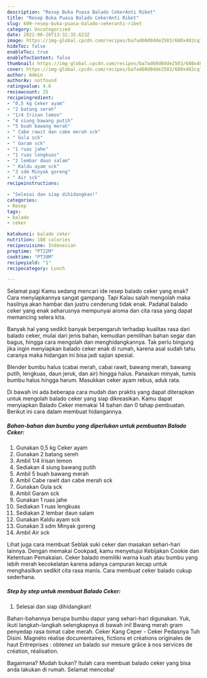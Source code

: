 ```yaml
---
description: "Resep Buka Puasa Balado CekerAnti Ribet"
title: "Resep Buka Puasa Balado CekerAnti Ribet"
slug: 609-resep-buka-puasa-balado-cekeranti-ribet
category: Uncategorized
date: 2022-06-26T13:32:35.623Z
image: https://img-global.cpcdn.com/recipes/ba7ad60d0dde2503/680x482cq70/balado-ceker-foto-resep-utama.jpg
hideToc: false
enableToc: true
enableTocContent: false
thumbnail: https://img-global.cpcdn.com/recipes/ba7ad60d0dde2503/680x482cq70/balado-ceker-foto-resep-utama.jpg
cover: https://img-global.cpcdn.com/recipes/ba7ad60d0dde2503/680x482cq70/balado-ceker-foto-resep-utama.jpg
author: Admin
authorAv: notfound
ratingvalue: 4.6
reviewcount: 25
recipeingredient:
- "0,5 kg Ceker ayam"
- "2 batang sereh"
- "1/4 Irisan lemon"
- "4 siung bawang putih"
- "5 buah bawang merah"
- " Cabe rawit dan cabe merah sck"
- " Gula sck"
- " Garam sck"
- "1 ruas jahe"
- "1 ruas lengkuas"
- "2 lembar daun salam"
- " Kaldu ayam sck"
- "3 sdm Minyak goreng"
- " Air sck"
recipeinstructions:

- "Selesai dan siap dihidangkan!"
categories:
- Resep
tags:
- balado
- ceker

katakunci: balado ceker 
nutrition: 188 calories
recipecuisine: Indonesian
preptime: "PT22M"
cooktime: "PT39M"
recipeyield: "1"
recipecategory: Lunch

---
```



Selamat pagi Kamu sedang mencari ide resep balado ceker yang enak? Cara menyiapkannya sangat gampang. Tapi Kalau salah mengolah maka hasilnya akan hambar dan justru cenderung tidak enak. Padahal balado ceker yang enak seharusnya mempunyai aroma dan cita rasa yang dapat memancing selera kita.


Banyak hal yang sedikit banyak berpengaruh terhadap kualitas rasa dari balado ceker, mulai dari jenis bahan, kemudian pemilihan bahan segar dan bagus, hingga cara mengolah dan menghidangkannya. Tak perlu bingung jika ingin menyiapkan balado ceker enak di rumah, karena asal sudah tahu caranya maka hidangan ini bisa jadi sajian spesial.

Blender bumbu halus (cabai merah, cabai rawit, bawang merah, bawang putih, lengkuas, daun jeruk, dan air) hingga halus. Panaskan minyak, tumis bumbu halus hingga harum. Masukkan ceker ayam rebus, aduk rata.


Di bawah ini ada beberapa cara mudah dan praktis yang dapat diterapkan untuk mengolah balado ceker yang siap dikreasikan. Kamu dapat menyiapkan Balado Ceker memakai 14 bahan dan 0 tahap pembuatan. Berikut ini cara dalam membuat hidangannya.

<!--inarticleads1-->

##### Bahan-bahan dan bumbu yang diperlukan untuk pembuatan Balado Ceker:

1. Gunakan 0,5 kg Ceker ayam
1. Gunakan 2 batang sereh
1. Ambil 1/4 Irisan lemon
1. Sediakan 4 siung bawang putih
1. Ambil 5 buah bawang merah
1. Ambil  Cabe rawit dan cabe merah sck
1. Gunakan  Gula sck
1. Ambil  Garam sck
1. Gunakan 1 ruas jahe
1. Sediakan 1 ruas lengkuas
1. Sediakan 2 lembar daun salam
1. Gunakan  Kaldu ayam sck
1. Gunakan 3 sdm Minyak goreng
1. Ambil  Air sck


Lihat juga cara membuat Seblak suki ceker dan masakan sehari-hari lainnya. Dengan memakai Cookpad, kamu menyetujui Kebijakan Cookie dan Ketentuan Pemakaian. Ceker balado memiliki warna kuah atau bumbu yang lebih merah kecokelatan karena adanya campuran kecap untuk menghasilkan sedikit cita rasa manis. Cara membuat ceker balado cukup sederhana. 

<!--inarticleads2-->

##### Step by step untuk membuat Balado Ceker:


1. Selesai dan siap dihidangkan!

Bahan-bahannya berupa bumbu dapur yang sehari-hari digunakan. Yuk, ikuti langkah-langkah selengkapnya di bawah ini! Bwang merah gram penyedap rasa tomat cabe merah. Ceker Kang Ceper - Ceker Pedasnya Tuh Disini. Magnéto réalise documentaires, fictions et créations originales de haut Entreprises : obtenez un balado sur mesure grâce à nos services de création, réalisation. 

Bagaimana? Mudah bukan? Itulah cara membuat balado ceker yang bisa anda lakukan di rumah. Selamat mencoba!
